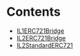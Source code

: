 

# Contents
- [IL1ERC721Bridge](IL1ERC721Bridge.sol/contract.IL1ERC721Bridge.md)
- [IL2ERC721Bridge](IL2ERC721Bridge.sol/contract.IL2ERC721Bridge.md)
- [IL2StandardERC721](IL2StandardERC721.sol/contract.IL2StandardERC721.md)
